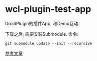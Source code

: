 # wcl-plugin-test-app
DroidPlugin的插件App, 和Demo互动.

下载之后, 需要安装Submodule.
命令: 
```
git submodule update --init --recursive
```

[参考文章](http://www.jianshu.com/p/f1217cce93ef)
